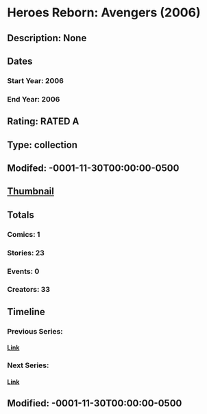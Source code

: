 # Heroes Reborn: Avengers (2006)
## Description: None
## Dates
### Start Year: 2006
### End Year: 2006
## Rating: RATED A
## Type: collection
## Modifed: -0001-11-30T00:00:00-0500
## [Thumbnail](http://i.annihil.us/u/prod/marvel/i/mg/3/d0/4bc357666a764.jpg)
## Totals
### Comics: 1
### Stories: 23
### Events: 0
### Creators: 33
## Timeline
### Previous Series: 
#### [Link]()
### Next Series: 
#### [Link]()
## Modified: -0001-11-30T00:00:00-0500